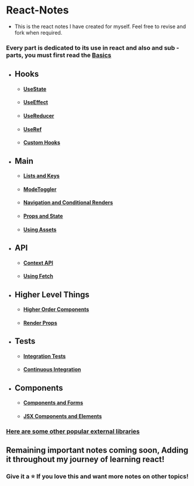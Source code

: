 # React-Notes
- This is the react notes I have created for myself. Feel free to revise and fork when required.

 <h3> Every part is dedicated to its use in react and also and sub - parts, you must first read the <a href="App.js"> Basics </a> </h3>

- ## Hooks
    -    ####  [UseState](UsingHooks/UseStateHook.jsx)
    -    ####  [UseEffect](UsingHooks/UseEffect.jsx)
    -    ####  [UseReducer](UsingHooks/UseReducerHook.jsx)
    -    ####  [UseRef](UsingHooks/UseRefHook.jsx)
    -    ####  [Custom Hooks](UsingHooks/CreatingCustomHook.jsx)

- ## Main

    -   #### [Lists and Keys](Main/ListsAndKeys.jsx)
    -   #### [ModeToggler](Main/ModeTogler.jsx)
    -   #### [Navigation and Conditional Renders](Main/NavigationAndConditionalRendering.jsx)
    -   #### [Props and State](Main/Props&State.jsx)
    -   #### [Using Assets](Main/UsingAssests.jsx)
 
- ## API
    -   #### [Context API](API/ContextApi.jsx)
    -   #### [Using Fetch](API/UsingFetch.js)
 
- ## Higher Level Things
    -   #### [Higher Order Components](HigherLevelThings/(HOC)HigherOrderComponents.jsx)
    -   #### [Render Props](HigherLevelThings/RenderProps.jsx)

- ## Tests
    -   #### [Integration Tests](Tests/IntegrationTests.jsx)
    -   #### [Continuous Integration](Tests/ContinuousIntegration.jsx)
  
- ## Components  
    -   #### [Components and Forms](Components/ComponentsAndForms.jsx)
    -   #### [JSX Components and Elements](Components/JSxComponents&Elements.jsx)

 ### [Here are some other popular external libraries](Popular%20External%20Libraries.md)
 <h2> Remaining important notes coming soon, Adding it throughout my journey of learning react!</h2>
 <h3> Give it a ⭐ If you love this and want more notes on other topics! </h3>
